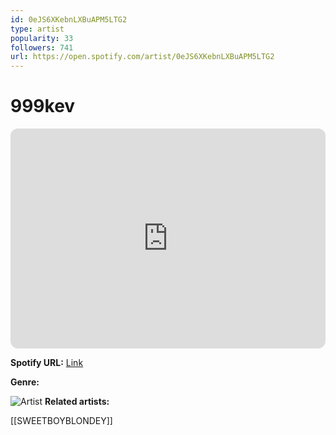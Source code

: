 ```yaml
---
id: 0eJS6XKebnLXBuAPM5LTG2
type: artist
popularity: 33
followers: 741
url: https://open.spotify.com/artist/0eJS6XKebnLXBuAPM5LTG2
---
```

# 999kev

<iframe style="border-radius:12px" src="https://open.spotify.com/embed/artist/0eJS6XKebnLXBuAPM5LTG2" width="100%" height="352" frameBorder="0" allowfullscreen="" allow="autoplay; clipboard-write; encrypted-media; fullscreen; picture-in-picture" loading="lazy"></iframe>

**Spotify URL:** [Link](https://open.spotify.com/artist/0eJS6XKebnLXBuAPM5LTG2)

**Genre:** 

![Artist](https://i.scdn.co/image/ab6761610000e5ebb8435102e3fc8980df7c531e)
**Related artists:**

[[SWEETBOYBLONDEY]]
